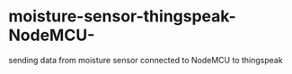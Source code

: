 # moisture-sensor-thingspeak-NodeMCU-
sending data from moisture sensor connected to NodeMCU to thingspeak
